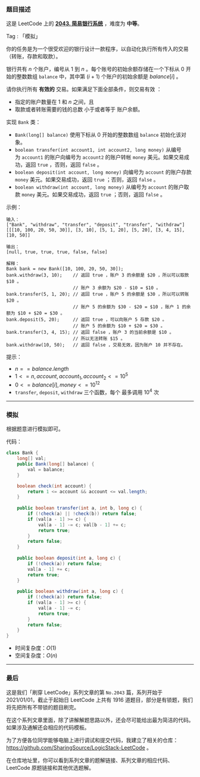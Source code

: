 ### 题目描述

这是 LeetCode 上的 **[2043. 简易银行系统](https://leetcode-cn.com/problems/simple-bank-system/solution/by-ac_oier-9pqi/)** ，难度为 **中等**。

Tag : 「模拟」



你的任务是为一个很受欢迎的银行设计一款程序，以自动化执行所有传入的交易（转账，存款和取款）。

银行共有 $n$ 个账户，编号从 $1$ 到 $n$ 。每个账号的初始余额存储在一个下标从 $0$ 开始的整数数组 `balance` 中，其中第 $(i + 1)$ 个账户的初始余额是 $balance[i]$ 。

请你执行所有 **有效的** 交易。如果满足下面全部条件，则交易有效 ：
* 指定的账户数量在 $1$ 和 $n$ 之间，且
* 取款或者转账需要的钱的总数 小于或者等于 账户余额。

实现 `Bank` 类：
* `Bank(long[] balance)` 使用下标从 $0$ 开始的整数数组 `balance` 初始化该对象。
* `boolean transfer(int account1, int account2, long money)` 从编号为 `account1` 的账户向编号为 `account2` 的账户转帐 `money` 美元。如果交易成功，返回 `true` ，否则，返回 `false` 。
* `boolean deposit(int account, long money)` 向编号为 `account` 的账户存款 `money` 美元。如果交易成功，返回 `true` ；否则，返回 `false` 。
* `boolean withdraw(int account, long money)` 从编号为 `account` 的账户取款 `money` 美元。如果交易成功，返回 `true` ；否则，返回 `false` 。


示例：
```
输入：
["Bank", "withdraw", "transfer", "deposit", "transfer", "withdraw"]
[[[10, 100, 20, 50, 30]], [3, 10], [5, 1, 20], [5, 20], [3, 4, 15], [10, 50]]

输出：
[null, true, true, true, false, false]

解释：
Bank bank = new Bank([10, 100, 20, 50, 30]);
bank.withdraw(3, 10);    // 返回 true ，账户 3 的余额是 $20 ，所以可以取款 $10 。
                         // 账户 3 余额为 $20 - $10 = $10 。
bank.transfer(5, 1, 20); // 返回 true ，账户 5 的余额是 $30 ，所以可以转账 $20 。
                         // 账户 5 的余额为 $30 - $20 = $10 ，账户 1 的余额为 $10 + $20 = $30 。
bank.deposit(5, 20);     // 返回 true ，可以向账户 5 存款 $20 。
                         // 账户 5 的余额为 $10 + $20 = $30 。
bank.transfer(3, 4, 15); // 返回 false ，账户 3 的当前余额是 $10 。
                         // 所以无法转账 $15 。
bank.withdraw(10, 50);   // 返回 false ，交易无效，因为账户 10 并不存在。
```

提示：
* $n == balance.length$
* $1 <= n, account, account_1, account_2 <= 10^5$
* $0 <= balance[i], money <= 10^{12}$
* `transfer`, `deposit`, `withdraw` 三个函数，每个 最多调用 $10^4$ 次

---

### 模拟

根据题意进行模拟即可。

代码：
```Java
class Bank {
    long[] val;
    public Bank(long[] balance) {
        val = balance;
    }

    boolean check(int account) {
        return 1 <= account && account <= val.length;
    }
    
    public boolean transfer(int a, int b, long c) {
        if (!check(a) || !check(b)) return false;
        if (val[a - 1] >= c) {
            val[a - 1] -= c; val[b - 1] += c;
            return true;
        } 
        return false;
    }
    
    public boolean deposit(int a, long c) {
        if (!check(a)) return false;
        val[a - 1] += c;
        return true;
    }
    
    public boolean withdraw(int a, long c) {
        if (!check(a)) return false;
        if (val[a - 1] >= c) {
            val[a - 1] -= c;
            return true;
        }
        return false;
    }
}
```
* 时间复杂度：$O(1)$
* 空间复杂度：$O(n)$

---

### 最后

这是我们「刷穿 LeetCode」系列文章的第 `No.2043` 篇，系列开始于 2021/01/01，截止于起始日 LeetCode 上共有 1916 道题目，部分是有锁题，我们将先把所有不带锁的题目刷完。

在这个系列文章里面，除了讲解解题思路以外，还会尽可能给出最为简洁的代码。如果涉及通解还会相应的代码模板。

为了方便各位同学能够电脑上进行调试和提交代码，我建立了相关的仓库：https://github.com/SharingSource/LogicStack-LeetCode 。

在仓库地址里，你可以看到系列文章的题解链接、系列文章的相应代码、LeetCode 原题链接和其他优选题解。

